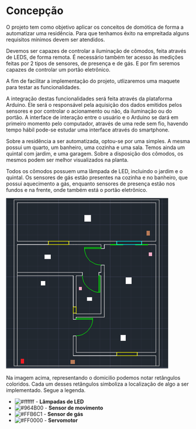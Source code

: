 # Concepção

O projeto tem como objetivo aplicar os conceitos de domótica de forma a
automatizar uma residência. Para que tenhamos êxito na empreitada alguns requisitos
mínimos devem ser atendidos.

Devemos ser capazes de controlar a iluminação de cômodos,
feita através de LEDS, de forma remota. É necessário também ter acesso às medições feitas
por 2 tipos de sensores, de presença e de gás. E por fim seremos capazes de controlar
um portão eletrônico.

A fim de facilitar a implementação do projeto, utlizaremos uma maquete para testar as funcionalidades.

A integração destas funcionalidades será feita através da plataforma Arduino.
Ele será o responsável pela aquisição dos dados emitidos pelos sensores e por controlar
o acionamento ou não, da iluminação ou do portão. A interface de interação entre
o usuário e o Arduino se dará em primeiro momento pelo computador, através de uma rede
sem fio, havendo tempo hábil pode-se estudar uma interface através do smartphone.
	
  Sobre a residência a ser automatizada, optou-se por uma simples. A mesma possui
um quarto, um banheiro, uma cozinha e uma sala. Temos ainda um quintal com jardim, e
uma garagem. Sobre a disposição dos cômodos, os mesmos podem ser melhor visualizados na planta.
	
  Todos os cômodos possuem uma lâmpada de LED, incluindo o jardim e o quintal. 
  Os sensores de gás estão presentes na cozinha e no banheiro, que 
possui aquecimento a gás, enquanto sensores de presença estão nos fundos e na frente, 
onde também está o portão eletrônico.

![figura 1 - Planta baixa da residência.](https://github.com/luiz-sene/ProjetoIntegradorII/blob/main/imagens/planta_legenda.png)

Na imagem acima, representando o domicilio podemos notar retângulos coloridos. Cada um desses retângulos 
simboliza a localização de  algo a ser implementado. Segue a legenda.

- ![#ffffff](https://via.placeholder.com/15/ffffff/000000?text=+)  - **Lâmpadas de LED**
- ![#964B00](https://via.placeholder.com/15/964B00/000000?text=+)  - **Sensor de movimento**
- ![#FFB6C1](https://via.placeholder.com/15/FFB6C1/000000?text=+) - **Sensor de gás**
- ![#FF0000](https://via.placeholder.com/15/FF0000/000000?text=+) - **Servomotor**
